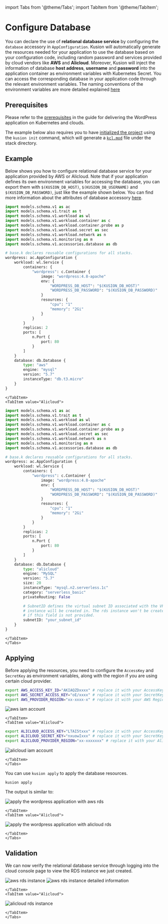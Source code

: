 import Tabs from '@theme/Tabs';
import TabItem from '@theme/TabItem';

# Configure Database

You can declare the use of **relational database service** by configuring the `database` accessory in `AppConfiguration`. Kusion will automatically generate the resources needed for your application to use the database based on your configuration code, including random password and services provided by cloud vendors like **AWS** and **Alicloud**. Moreover, Kusion will inject the information of database **host address**, **username** and **password** into the application container as environment variables with Kubernetes Secret. You can access the corresponding database in your application code through the relevant environment variables. The naming conventions of the environment variables are more detailed explained [here](/docs/reference/model/naming-conventions.md#sensitive-database-information)

## Prerequisites

Please refer to the [prerequisites](/docs/user_docs/getting-started/usecases/deliver-the-wordpress-application-on-kubernetes-and-clouds.md#prerequisites) in the guide for delivering the WordPress application on Kubernetes and clouds. 

The example below also requires you to have [initialized the project](/docs/user_docs/getting-started/usecases/deliver-the-wordpress-application-on-kubernetes-and-clouds.md#init-project) using the `kusion init` command, which will generate a [`kcl.mod`](/docs/user_docs/guides/working-with-k8s/1-deploy-application.md#kclmod) file under the stack directory. 

## Example

Below shows you how to configure relational database service for your application provided by AWS or Alicloud. Note that if your application defines its own environment variables for accessing the database, you can export them with `$(KUSION_DB_HOST)`, `$(KUSION_DB_USERNAME)` and `$(KUSION_DB_PASSWORD)`, just like the example shown below. You can find more information about the attributes of database accessory [here](/docs/reference/model/catalog_models/database/doc_database.md). 

<Tabs>
<TabItem value="AWS" >

```python
import models.schema.v1 as ac
import models.schema.v1.trait as t
import models.schema.v1.workload as wl
import models.schema.v1.workload.container as c
import models.schema.v1.workload.container.probe as p
import models.schema.v1.workload.secret as sec
import models.schema.v1.workload.network as n
import models.schema.v1.monitoring as m
import models.schema.v1.accessories.database as db

# base.k declares reusable configurations for all stacks.
wordpress: ac.AppConfiguration {
    workload: wl.Service {
        containers: {
            "wordpress": c.Container {
                image: "wordpress:4.8-apache"
                env: {
                    "WORDPRESS_DB_HOST": "$(KUSION_DB_HOST)"
                    "WORDPRESS_DB_PASSWORD": "$(KUSION_DB_PASSWORD)"
                }
                resources: {
                    "cpu": "1"
                    "memory": "2Gi"
                }
            }
        }
        replicas: 2
        ports: [
            n.Port {
                port: 80
            }
        ]
    }
    database: db.Database {
        type: "aws"
        engine: "mysql"
        version: "5.7"
        instanceType: "db.t3.micro"
    }
}
```

```mdx-code-block
</TabItem>
<TabItem value="Alicloud">
```
```python
import models.schema.v1 as ac
import models.schema.v1.trait as t
import models.schema.v1.workload as wl
import models.schema.v1.workload.container as c
import models.schema.v1.workload.container.probe as p
import models.schema.v1.workload.secret as sec
import models.schema.v1.workload.network as n
import models.schema.v1.monitoring as m
import models.schema.v1.accessories.database as db

# base.k declares reusable configurations for all stacks.
wordpress: ac.AppConfiguration {
    workload: wl.Service {
        containers: {
            "wordpress": c.Container {
                image: "wordpress:4.8-apache"
                env: {
                    "WORDPRESS_DB_HOST": "$(KUSION_DB_HOST)"
                    "WORDPRESS_DB_PASSWORD": "$(KUSION_DB_PASSWORD)"
                }
                resources: {
                    "cpu": "1"
                    "memory": "2Gi"
                }
            }
        }
        replicas: 2
        ports: [
            n.Port {
                port: 80
            }
        ]
    }
    database: db.Database {
        type: "alicloud"
        engine: "MySQL"
        version: "5.7"
        size: 20
        instanceType: "mysql.n2.serverless.1c"
        category: "serverless_basic"
        privateRouting: False

        # SubnetID defines the virtual subnet ID associated with the VPC that the rds 
        # instance will be created in. The rds instance won't be created in user's own VPC 
        # if this field is not provided. 
        subnetID: "your_subnet_id"
    }
}
```
```mdx-code-block
</TabItem>
</Tabs>
```

## Applying

Before applying the resources, you need to configure the `AccessKey` and `SecretKey` as environment variables, along with the region if you are using certain cloud provider. 

<Tabs>
<TabItem value="AWS" >

```bash
export AWS_ACCESS_KEY_ID="AKIAQZDxxxx" # replace it with your AccessKey
export AWS_SECRET_ACCESS_KEY="oE/xxxx" # replace it with your SecretKey
export AWS_PROVIDER_REGION="xx-xxxx-x" # replace it with your AWS Region
```

![aws iam account](/img/docs/user_docs/getting-started/aws-iam-account.png)

```mdx-code-block
</TabItem>
<TabItem value="Alicloud">
```

```bash
export ALICLOUD_ACCESS_KEY="LTAI5txxx" # replace it with your AccessKey
export ALICLOUD_SECRET_KEY="nxuowIxxx" # replace it with your SecretKey
export ALICLOUD_PROVIDER_REGION="xx-xxxxxxx" # replace it with your AliCloud Region
```

![alicloud iam account](/img/docs/user_docs/getting-started/set-rds-access.png)

```mdx-code-block
</TabItem>
</Tabs>
```

You can use `kusion apply` to apply the database resources.

```shell
kusion apply
```

The output is similar to: 

<Tabs>
<TabItem value="AWS" >

![apply the wordpress application with aws rds](/img/docs/user_docs/getting-started/apply-wordpress-application-with-aws-rds.png)

```mdx-code-block
</TabItem>
<TabItem value="Alicloud">
```

![apply the wordpress application with alicloud rds](/img/docs/user_docs/getting-started/apply-wordpress-application.png)

```mdx-code-block
</TabItem>
</Tabs>
```

## Validation

We can now verify the relational database service through logging into the cloud console page to view the RDS instance we just created. 

<Tabs>
<TabItem value="AWS" >

![aws rds instance](/img/docs/user_docs/getting-started/aws-rds-instance.png)
![aws rds instance detailed information](/img/docs/user_docs/getting-started/aws-rds-instance-detail.png)

```mdx-code-block
</TabItem>
<TabItem value="Alicloud">
```

![alicloud rds instance](/img/docs/user_docs/getting-started/alicloud-rds-instance.png)

```mdx-code-block
</TabItem>
</Tabs>
```
